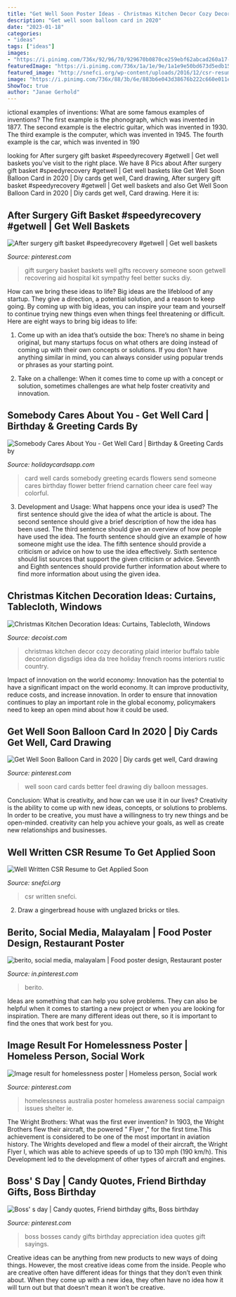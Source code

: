 ```yaml
---
title: "Get Well Soon Poster Ideas - Christmas Kitchen Decor Cozy Decorating Plaid Interior Buffalo Table Decoration Digsdigs Idea Da Tree Holiday French Rooms Interiors Rustic Country"
description: "Get well soon balloon card in 2020"
date: "2023-01-18"
categories:
- "ideas"
tags: ["ideas"]
images:
- "https://i.pinimg.com/736x/92/96/70/929670b0870ce259ebf62abcad260a17--surgery-gift-gift-baskets.jpg"
featuredImage: "https://i.pinimg.com/736x/1a/1e/9e/1a1e9e50bd673d5edb15c7771c5f68f1--boss-menu.jpg"
featured_image: "http://snefci.org/wp-content/uploads/2016/12/csr-resume_1-791x1024.jpg"
image: "https://i.pinimg.com/736x/88/3b/6e/883b6e043d38676b222c660e011ec9cd--campaign-ideas-catholic.jpg"
ShowToc: true
author: "Janae Gerhold"
---
```



ictional examples of inventions: What are some famous examples of inventions?
The first example is the phonograph, which was invented in 1877. The second example is the electric guitar, which was invented in 1930. The third example is the computer, which was invented in 1945. The fourth example is the car, which was invented in 190
	

		
looking for After surgery gift basket #speedyrecovery #getwell | Get well baskets you've visit to the right place. We have 8 Pics about After surgery gift basket #speedyrecovery #getwell | Get well baskets like Get Well Soon Balloon Card in 2020 | Diy cards get well, Card drawing, After surgery gift basket #speedyrecovery #getwell | Get well baskets and also Get Well Soon Balloon Card in 2020 | Diy cards get well, Card drawing. Here it is:
		
    
## After Surgery Gift Basket #speedyrecovery #getwell | Get Well Baskets

<img loading=lazy src="https://i.pinimg.com/736x/92/96/70/929670b0870ce259ebf62abcad260a17--surgery-gift-gift-baskets.jpg" onerror="this.onerror=null;this.src='https://tse4.mm.bing.net/th?id=OIP.Z4oNq1HN0Hvd9MukQuE7WQHaFj&amp;pid=15.1';" alt="After surgery gift basket #speedyrecovery #getwell | Get well baskets">

_Source: pinterest.com_

>gift surgery basket baskets well gifts recovery someone soon getwell recovering aid hospital kit sympathy feel better sucks diy. 

	

How can we bring these ideas to life?
Big ideas are the lifeblood of any startup. They give a direction, a potential solution, and a reason to keep going. By coming up with big ideas, you can inspire your team and yourself to continue trying new things even when things feel threatening or difficult. Here are eight ways to bring big ideas to life:
1. Come up with an idea that’s outside the box: There’s no shame in being original, but many startups focus on what others are doing instead of coming up with their own concepts or solutions. If you don’t have anything similar in mind, you can always consider using popular trends or phrases as your starting point.

2. Take on a challenge: When it comes time to come up with a concept or solution, sometimes challenges are what help foster creativity and innovation.

    
## Somebody Cares About You - Get Well Card | Birthday &amp; Greeting Cards By

<img loading=lazy src="https://www.holidaycardsapp.com/assets/card/getwellsoon07.png" onerror="this.onerror=null;this.src='https://tse4.mm.bing.net/th?id=OIP.XF_V7SWFAz30WXwX0w44nQHaJ3&amp;pid=15.1';" alt="Somebody Cares About You - Get Well Card | Birthday &amp; Greeting Cards by">

_Source: holidaycardsapp.com_

>card well cards somebody greeting ecards flowers send someone cares birthday flower better friend carnation cheer care feel way colorful. 

	

3. Development and Usage: What happens once your idea is used?
The first sentence should give the idea of what the article is about. The second sentence should give a brief description of how the idea has been used. The third sentence should give an overview of how people have used the idea. The fourth sentence should give an example of how someone might use the idea. The fifth sentence should provide a criticism or advice on how to use the idea effectively. Sixth sentence should list sources that support the given criticism or advice. Seventh and Eighth sentences should provide further information about where to find more information about using the given idea.

    
## Christmas Kitchen Decoration Ideas: Curtains, Tablecloth, Windows

<img loading=lazy src="http://cdn.decoist.com/wp-content/uploads/2011/12/Cozy-Christmas-kitchen-idea.jpg" onerror="this.onerror=null;this.src='https://tse4.mm.bing.net/th?id=OIP.l9lIXXR7LZUl0xz7CwMhkgHaLG&amp;pid=15.1';" alt="Christmas Kitchen Decoration Ideas: Curtains, Tablecloth, Windows">

_Source: decoist.com_

>christmas kitchen decor cozy decorating plaid interior buffalo table decoration digsdigs idea da tree holiday french rooms interiors rustic country. 

	

Impact of innovation on the world economy:
Innovation has the potential to have a significant impact on the world economy. It can improve productivity, reduce costs, and increase innovation. In order to ensure that innovation continues to play an important role in the global economy, policymakers need to keep an open mind about how it could be used.

    
## Get Well Soon Balloon Card In 2020 | Diy Cards Get Well, Card Drawing

<img loading=lazy src="https://i.pinimg.com/736x/c4/75/a0/c475a008b9bbe0bcdc10175739fce78a.jpg" onerror="this.onerror=null;this.src='https://tse3.mm.bing.net/th?id=OIP.I-i0X0C0o1ALOhmHtOh8UwHaMY&amp;pid=15.1';" alt="Get Well Soon Balloon Card in 2020 | Diy cards get well, Card drawing">

_Source: pinterest.com_

>well soon card cards better feel drawing diy balloon messages. 

	

Conclusion: What is creativity, and how can we use it in our lives?
Creativity is the ability to come up with new ideas, concepts, or solutions to problems. In order to be creative, you must have a willingness to try new things and be open-minded. creativity can help you achieve your goals, as well as create new relationships and businesses.

    
## Well Written CSR Resume To Get Applied Soon

<img loading=lazy src="http://snefci.org/wp-content/uploads/2016/12/csr-resume_1-791x1024.jpg" onerror="this.onerror=null;this.src='https://tse2.mm.bing.net/th?id=OIP.8q2NIewEX-Pqmw9wvQCgGQHaJl&amp;pid=15.1';" alt="Well Written CSR Resume to Get Applied Soon">

_Source: snefci.org_

>csr written snefci. 

	

2. Draw a gingerbread house with unglazed bricks or tiles.

    
## Berito, Social Media, Malayalam | Food Poster Design, Restaurant Poster

<img loading=lazy src="https://i.pinimg.com/736x/29/f8/e5/29f8e507766ca94648ea41893c402b76.jpg" onerror="this.onerror=null;this.src='https://tse1.mm.bing.net/th?id=OIP.1rpQVyXDGjsyp8paPhfYzwHaHa&amp;pid=15.1';" alt="berito, social media, malayalam | Food poster design, Restaurant poster">

_Source: in.pinterest.com_

>berito. 

	

Ideas are something that can help you solve problems. They can also be helpful when it comes to starting a new project or when you are looking for inspiration. There are many different ideas out there, so it is important to find the ones that work best for you.

    
## Image Result For Homelessness Poster | Homeless Person, Social Work

<img loading=lazy src="https://i.pinimg.com/736x/88/3b/6e/883b6e043d38676b222c660e011ec9cd--campaign-ideas-catholic.jpg" onerror="this.onerror=null;this.src='https://tse3.mm.bing.net/th?id=OIP.PogPxbkjTQ2ytGCAxfo_dAHaKb&amp;pid=15.1';" alt="Image result for homelessness poster | Homeless person, Social work">

_Source: pinterest.com_

>homelessness australia poster homeless awareness social campaign issues shelter ie. 

	

The Wright Brothers: What was the first ever invention?
In 1903, the Wright Brothers flew their aircraft, the powered " Flyer ," for the first time.This achievement is considered to be one of the most important in aviation history. The Wrights developed and flew a model of their aircraft, the Wright Flyer I, which was able to achieve speeds of up to 130 mph (190 km/h). This Development led to the development of other types of aircraft and engines.

    
## Boss&#039; S Day | Candy Quotes, Friend Birthday Gifts, Boss Birthday

<img loading=lazy src="https://i.pinimg.com/736x/1a/1e/9e/1a1e9e50bd673d5edb15c7771c5f68f1--boss-menu.jpg" onerror="this.onerror=null;this.src='https://tse2.mm.bing.net/th?id=OIP.Sl5Ge_G5FbHB_YStLpJtwgHaJ4&amp;pid=15.1';" alt="Boss&#039; s day | Candy quotes, Friend birthday gifts, Boss birthday">

_Source: pinterest.com_

>boss bosses candy gifts birthday appreciation idea quotes gift sayings. 

	

Creative ideas can be anything from new products to new ways of doing things. However, the most creative ideas come from the inside. People who are creative often have different ideas for things that they don’t even think about. When they come up with a new idea, they often have no idea how it will turn out but that doesn’t mean it won’t be creative.


